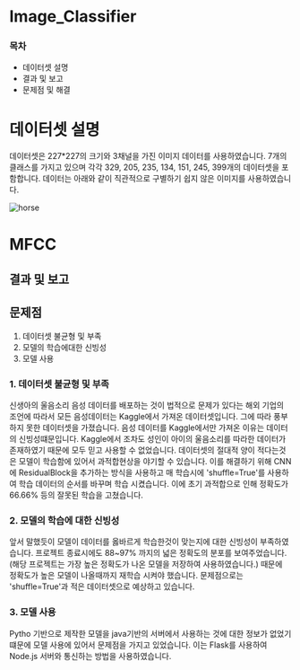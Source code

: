 # Image_Classifier
<h3>목차</h3>
<ul>
  <li>데이터셋 설명</li>
  <li>결과 및 보고</li>
  <li>문제점 및 해결</li>
</ul>

<h1>데이터셋 설명</h1>
  데이터셋은 227*227의 크기와 3채널을 가진 이미지 데이터를 사용하였습니다.
  7개의 클래스를 가지고 있으며 각각 329, 205, 235, 134, 151, 245, 399개의 데이터셋을 포함합니다.
  데이터는 아래와 같이 직관적으로 구별하기 쉽지 않은 이미지를 사용하였습니다.
  
  ![horse](https://github.com/kdk0411/Image_Classifier/assets/99461483/79e78dd9-b03d-41b6-95dd-6ae8b8fc4708)

<h1>MFCC</h1>



## 결과 및 보고

## 문제점 
  1. 데이터셋 불균형 및 부족
  2. 모델의 학습에대한 신빙성
  3. 모델 사용

### 1. 데이터셋 불균형 및 부족
  신생아의 울음소리 음성 데이터를 배포하는 것이 법적으로 문제가 있다는 해외 기업의 조언에 따라서
  모든 음성데이터는 Kaggle에서 가져온 데이터셋입니다.
  그에 따라 풍부하지 못한 데이터셋을 가졌습니다.
  음성 데이터를 Kaggle에서만 가져온 이유는 데이터의 신빙성떄문입니다.
  Kaggle에서 조차도 성인이 아이의 울음소리를 따라한 데이터가 존재하였기 때문에 모두 믿고 사용할 수 없었습니다.
  데이터셋의 절대적 양이 적다는것은 모델이 학습함에 있어서 과적합현상을 야기할 수 있습니다.
  이를 해결하기 위해 CNN에 ResidualBlock을 추가하는 방식을 사용하고 매 학습시에 'shuffle=True'를 사용하여
  학습 데이터의 순서를 바꾸며 학습 시켰습니다. 이에 초기 과적합으로 인해 정확도가 66.66% 등의 잘못된 학습을 고쳤습니다.

### 2. 모델의 학습에 대한 신빙성
  앞서 말했듯이 모델이 데이터를 옳바르게 학습한것이 맞는지에 대한 신빙성이 부족하였습니다.
  프로젝트 종료시에도 88~97% 까지의 넓은 정확도의 분포를 보여주었습니다.(해당 프로젝트는 가장 높은 정확도가 나온 모델을 저장하여 사용하였습니다.)
  때문에 정확도가 높은 모델이 나올때까지 재학습 시켜야 했습니다.
  문제점으로는 'shuffle=True'과 적은 데이터셋으로 예상하고 있습니다.

### 3. 모델 사용
  Pytho 기반으로 제작한 모델을 java기반의 서버에서 사용하는 것에 대한 정보가 없었기 떄문에
  모델 사용에 있어서 문제점을 가지고 있었습니다.
  이는 Flask를 사용하여 Node.js 서버와 통신하는 방법을 사용하였습니다.
